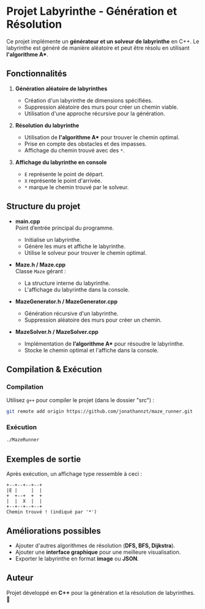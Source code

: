 # Projet Labyrinthe - Génération et Résolution

Ce projet implémente un **générateur et un solveur de labyrinthe** en C++. Le labyrinthe est généré de manière aléatoire et peut être résolu en utilisant **l'algorithme A\***.

## Fonctionnalités

1. **Génération aléatoire de labyrinthes**  
   - Création d'un labyrinthe de dimensions spécifiées.  
   - Suppression aléatoire des murs pour créer un chemin viable.  
   - Utilisation d'une approche récursive pour la génération.

2. **Résolution du labyrinthe**  
   - Utilisation de **l'algorithme A\*** pour trouver le chemin optimal.  
   - Prise en compte des obstacles et des impasses.  
   - Affichage du chemin trouvé avec des `*`.

3. **Affichage du labyrinthe en console**  
   - `E` représente le point de départ.  
   - `X` représente le point d'arrivée.  
   - `*` marque le chemin trouvé par le solveur.

## Structure du projet

- **main.cpp**  
  Point d’entrée principal du programme.  
  - Initialise un labyrinthe.  
  - Génère les murs et affiche le labyrinthe.  
  - Utilise le solveur pour trouver le chemin optimal.

- **Maze.h / Maze.cpp**  
  Classe `Maze` gérant :  
  - La structure interne du labyrinthe.  
  - L'affichage du labyrinthe dans la console.

- **MazeGenerator.h / MazeGenerator.cpp**  
  - Génération récursive d'un labyrinthe.  
  - Suppression aléatoire des murs pour créer un chemin.

- **MazeSolver.h / MazeSolver.cpp**  
  - Implémentation de **l’algorithme A\*** pour résoudre le labyrinthe.  
  - Stocke le chemin optimal et l'affiche dans la console.

## Compilation & Exécution

### Compilation

Utilisez `g++` pour compiler le projet (dans le dossier "src") :

```sh
git remote add origin https://github.com/jonathannzt/maze_runner.git
```

### Exécution

```sh
./MazeRunner
```

## Exemples de sortie

Après exécution, un affichage type ressemble à ceci :

```
+--+--+--+--+
|E |     |  |
+  +--+  +  +
|  |  X  |  |
+--+--+--+--+
Chemin trouvé ! (indiqué par '*')
```

## Améliorations possibles

- Ajouter d'autres algorithmes de résolution (**DFS, BFS, Dijkstra**).  
- Ajouter une **interface graphique** pour une meilleure visualisation.  
- Exporter le labyrinthe en format **image** ou **JSON**.

## Auteur

Projet développé en **C++** pour la génération et la résolution de labyrinthes. 🚀